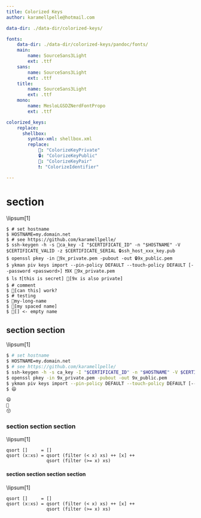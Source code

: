 ```yaml
---
title: Colorized Keys
author: karamellpelle@hotmail.com

data-dir: ./data-dir/colorized-keys/

fonts:
    data-dir: ./data-dir/colorized-keys/pandoc/fonts/
    main:
        name: SourceSans3Light
        ext: .ttf
    sans: 
        name: SourceSans3Light
        ext: .ttf
    title:
        name: SourceSans3Light
        ext: .ttf
    mono:
        name: MesloLGSDZNerdFontPropo
        ext: .ttf

colorized_keys:
    replace:
      shellbox:
        syntax-xml: shellbox.xml
        replace:
            🔑: "ColorizeKeyPrivate"
            🔒: "ColorizeKeyPublic"
            🔐: "ColorizeKeyPair"
            ❗: "ColorizeIdentifier"

---
```




# section
\lipsum[1]


```shellbox
$ # set hostname
$ HOSTNAME=my.domain.net 
$ # see https://github.com/karamellpelle/ 
$ ssh-keygen -h -s 🔑ca_key -I "$CERTIFICATE_ID" -n "$HOSTNAME" -V $CERTIFICATE_VALID -z $CERTIFICATE_SERIAL 🔒ssh_host_xxx_key.pub
$ openssl pkey -in 🔑9x_private.pem -pubout -out 🔒9x_public.pem
$ ykman piv keys import --pin-policy DEFAULT --touch-policy DEFAULT [--password <password>] ❗9X 🔑9x_private.pem
$ ls ❗[this is secret] 🔑[9x is also private]
$ # comment
$ 🔐[can this] work?
$ # testing
$ 🔑my-long-name
$ 🔑[my spaced name]
$ 🔑[] <- empty name
```


## section section
\lipsum[1]

```sh
$ # set hostname
$ HOSTNAME=my.domain.net 
$ # see https://github.com/karamellpelle/ 
$ ssh-keygen -h -s ca_key -I "$CERTIFICATE_ID" -n "$HOSTNAME" -V $CERTIFICATE_VALID -z $CERTIFICATE_SERIAL ssh_host_xxx_key.pub
$ openssl pkey -in 9x_private.pem -pubout -out 9x_public.pem
$ ykman piv keys import --pin-policy DEFAULT --touch-policy DEFAULT [--password <password>] 9X 9x_private.pem
$ 😄 
```

```default
😄 
🤗
😚
```


### section section section
\lipsum[1]

~~~~ {#mycode .haskell .numberLines startFrom="100"}
qsort []     = []
qsort (x:xs) = qsort (filter (< x) xs) ++ [x] ++
               qsort (filter (>= x) xs)
~~~~~~~~~~~~~~~~~~~~~~~~~~~~~~~~~~~~~~~~~~~~~~~~~


#### section section section section
\lipsum[1]

~~~~ {#mycode .haskell .numberLines startFrom="100"}
qsort []     = []
qsort (x:xs) = qsort (filter (< x) xs) ++ [x] ++
               qsort (filter (>= x) xs)
~~~~~~~~~~~~~~~~~~~~~~~~~~~~~~~~~~~~~~~~~~~~~~~~~
